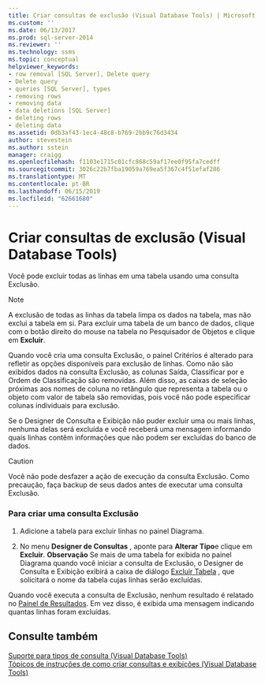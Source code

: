```yaml
---
title: Criar consultas de exclusão (Visual Database Tools) | Microsoft Docs
ms.custom: ''
ms.date: 06/13/2017
ms.prod: sql-server-2014
ms.reviewer: ''
ms.technology: ssms
ms.topic: conceptual
helpviewer_keywords:
- row removal [SQL Server], Delete query
- Delete query
- queries [SQL Server], types
- removing rows
- removing data
- data deletions [SQL Server]
- deleting rows
- deleting data
ms.assetid: 0db3af43-1ec4-48c8-b769-2bb9c76d3434
author: stevestein
ms.author: sstein
manager: craigg
ms.openlocfilehash: f1103e1715c01cfc868c59af17ee0f95fa7cedff
ms.sourcegitcommit: 3026c22b7fba19059a769ea5f367c4f51efaf286
ms.translationtype: MT
ms.contentlocale: pt-BR
ms.lasthandoff: 06/15/2019
ms.locfileid: "62661680"
---
```

# <a name="create-delete-queries-visual-database-tools"></a>Criar consultas de exclusão (Visual Database Tools)
  Você pode excluir todas as linhas em uma tabela usando uma consulta Exclusão.  
  
> [!NOTE]  
>  A exclusão de todas as linhas da tabela limpa os dados na tabela, mas não exclui a tabela em si. Para excluir uma tabela de um banco de dados, clique com o botão direito do mouse na tabela no Pesquisador de Objetos e clique em **Excluir**.  
  
 Quando você cria uma consulta Exclusão, o painel Critérios é alterado para refletir as opções disponíveis para exclusão de linhas. Como não são exibidos dados na consulta Exclusão, as colunas Saída, Classificar por e Ordem de Classificação são removidas. Além disso, as caixas de seleção próximas aos nomes de coluna no retângulo que representa a tabela ou o objeto com valor de tabela são removidas, pois você não pode especificar colunas individuais para exclusão.  
  
 Se o Designer de Consulta e Exibição não puder excluir uma ou mais linhas, nenhuma delas será excluída e você receberá uma mensagem informando quais linhas contêm informações que não podem ser excluídas do banco de dados.  
  
> [!CAUTION]  
>  Você não pode desfazer a ação de execução da consulta Exclusão. Como precaução, faça backup de seus dados antes de executar uma consulta Exclusão.  
  
### <a name="to-create-a-delete-query"></a>Para criar uma consulta Exclusão  
  
1.  Adicione a tabela para excluir linhas no painel Diagrama.  
  
2.  No menu **Designer de Consultas** , aponte para **Alterar Tipo**e clique em **Excluir**. **Observação** Se mais de uma tabela for exibida no painel Diagrama quando você iniciar a consulta de Exclusão, o Designer de Consulta e Exibição exibirá a caixa de diálogo [Excluir Tabela](visual-database-tools.md) , que solicitará o nome da tabela cujas linhas serão excluídas.  
  
 Quando você executa a consulta de Exclusão, nenhum resultado é relatado no [Painel de Resultados](results-pane-visual-database-tools.md). Em vez disso, é exibida uma mensagem indicando quantas linhas foram excluídas.  
  
## <a name="see-also"></a>Consulte também  
 [Suporte para tipos de consulta &#40;Visual Database Tools&#41;](supported-query-types-visual-database-tools.md)   
 [Tópicos de instruções de como criar consultas e exibições &#40;Visual Database Tools&#41;](design-queries-and-views-how-to-topics-visual-database-tools.md)  
  
  
